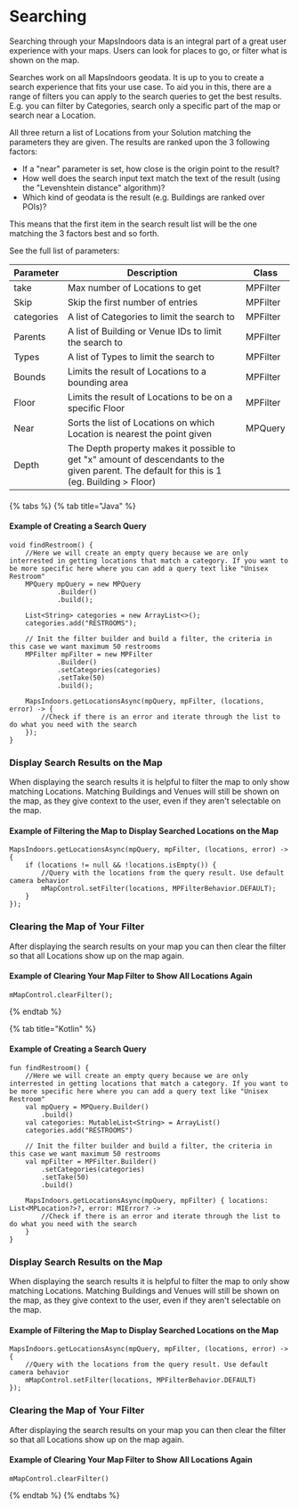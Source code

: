 # Searching

Searching through your MapsIndoors data is an integral part of a great user experience with your maps. Users can look for places to go, or filter what is shown on the map.

Searches work on all MapsIndoors geodata. It is up to you to create a search experience that fits your use case. To aid you in this, there are a range of filters you can apply to the search queries to get the best results. E.g. you can filter by Categories, search only a specific part of the map or search near a Location.

All three return a list of Locations from your Solution matching the parameters they are given. The results are ranked upon the 3 following factors:

* If a "near" parameter is set, how close is the origin point to the result?
* How well does the search input text match the text of the result (using the "Levenshtein distance" algorithm)?
* Which kind of geodata is the result (e.g. Buildings are ranked over POIs)?

This means that the first item in the search result list will be the one matching the 3 factors best and so forth.

See the full list of parameters:

| Parameter  | Description                                                                                                                                 | Class    |
| ---------- | ------------------------------------------------------------------------------------------------------------------------------------------- | -------- |
| take       | Max number of Locations to get                                                                                                              | MPFilter |
| Skip       | Skip the first number of entries                                                                                                            | MPFilter |
| categories | A list of Categories to limit the search to                                                                                                 | MPFilter |
| Parents    | A list of Building or Venue IDs to limit the search to                                                                                      | MPFilter |
| Types      | A list of Types to limit the search to                                                                                                      | MPFilter |
| Bounds     | Limits the result of Locations to a bounding area                                                                                           | MPFilter |
| Floor      | Limits the result of Locations to be on a specific Floor                                                                                    | MPFilter |
| Near       | Sorts the list of Locations on which Location is nearest the point given                                                                    | MPQuery  |
| Depth      | The Depth property makes it possible to get "x" amount of descendants to the given parent. The default for this is 1 (eg. Building > Floor) |          |

#### &#x20;<a href="#example-of-creating-a-search-query" id="example-of-creating-a-search-query"></a>

{% tabs %}
{% tab title="Java" %}
#### Example of Creating a Search Query <a href="#example-of-creating-a-search-query" id="example-of-creating-a-search-query"></a>

```
void findRestroom() {
    //Here we will create an empty query because we are only interrested in getting locations that match a category. If you want to be more specific here where you can add a query text like "Unisex Restroom"
    MPQuery mpQuery = new MPQuery
            .Builder()
            .build();

    List<String> categories = new ArrayList<>();
    categories.add("RESTROOMS");

    // Init the filter builder and build a filter, the criteria in this case we want maximum 50 restrooms
    MPFilter mpFilter = new MPFilter
            .Builder()
            .setCategories(categories)
            .setTake(50)
            .build();

    MapsIndoors.getLocationsAsync(mpQuery, mpFilter, (locations, error) -> {
        //Check if there is an error and iterate through the list to do what you need with the search
    });
}
```

### Display Search Results on the Map[​](https://docs.mapsindoors.com/searching#display-search-results-on-the-map) <a href="#display-search-results-on-the-map" id="display-search-results-on-the-map"></a>

When displaying the search results it is helpful to filter the map to only show matching Locations. Matching Buildings and Venues will still be shown on the map, as they give context to the user, even if they aren't selectable on the map.

#### Example of Filtering the Map to Display Searched Locations on the Map <a href="#example-of-filtering-the-map-to-display-searched-locations-on-the-map" id="example-of-filtering-the-map-to-display-searched-locations-on-the-map"></a>



```
MapsIndoors.getLocationsAsync(mpQuery, mpFilter, (locations, error) -> {
    if (locations != null && !locations.isEmpty()) {
        //Query with the locations from the query result. Use default camera behavior
        mMapControl.setFilter(locations, MPFilterBehavior.DEFAULT);
    }
});
```

### Clearing the Map of Your Filter[​](https://docs.mapsindoors.com/searching#clearing-the-map-of-your-filter) <a href="#clearing-the-map-of-your-filter" id="clearing-the-map-of-your-filter"></a>

After displaying the search results on your map you can then clear the filter so that all Locations show up on the map again.

#### Example of Clearing Your Map Filter to Show All Locations Again <a href="#example-of-clearing-your-map-filter-to-show-all-locations-again" id="example-of-clearing-your-map-filter-to-show-all-locations-again"></a>

```
mMapControl.clearFilter();
```
{% endtab %}

{% tab title="Kotlin" %}
#### Example of Creating a Search Query <a href="#example-of-creating-a-search-query" id="example-of-creating-a-search-query"></a>



```
fun findRestroom() {
    //Here we will create an empty query because we are only interrested in getting locations that match a category. If you want to be more specific here where you can add a query text like "Unisex Restroom"
    val mpQuery = MPQuery.Builder()
        .build()
    val categories: MutableList<String> = ArrayList()
    categories.add("RESTROOMS")

    // Init the filter builder and build a filter, the criteria in this case we want maximum 50 restrooms
    val mpFilter = MPFilter.Builder()
        .setCategories(categories)
        .setTake(50)
        .build()

    MapsIndoors.getLocationsAsync(mpQuery, mpFilter) { locations: List<MPLocation?>?, error: MIError? ->
        //Check if there is an error and iterate through the list to do what you need with the search
    }
}
```

### Display Search Results on the Map[​](https://docs.mapsindoors.com/searching#display-search-results-on-the-map) <a href="#display-search-results-on-the-map" id="display-search-results-on-the-map"></a>

When displaying the search results it is helpful to filter the map to only show matching Locations. Matching Buildings and Venues will still be shown on the map, as they give context to the user, even if they aren't selectable on the map.

#### Example of Filtering the Map to Display Searched Locations on the Map <a href="#example-of-filtering-the-map-to-display-searched-locations-on-the-map" id="example-of-filtering-the-map-to-display-searched-locations-on-the-map"></a>



```
MapsIndoors.getLocationsAsync(mpQuery, mpFilter, (locations, error) -> {
    //Query with the locations from the query result. Use default camera behavior
    mMapControl.setFilter(locations, MPFilterBehavior.DEFAULT)
});
```

### Clearing the Map of Your Filter[​](https://docs.mapsindoors.com/searching#clearing-the-map-of-your-filter) <a href="#clearing-the-map-of-your-filter" id="clearing-the-map-of-your-filter"></a>

After displaying the search results on your map you can then clear the filter so that all Locations show up on the map again.

#### Example of Clearing Your Map Filter to Show All Locations Again <a href="#example-of-clearing-your-map-filter-to-show-all-locations-again" id="example-of-clearing-your-map-filter-to-show-all-locations-again"></a>

```
mMapControl.clearFilter()
```
{% endtab %}
{% endtabs %}

